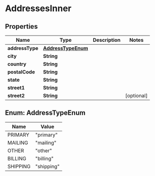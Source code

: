 # AddressesInner

## Properties
Name | Type | Description | Notes
------------ | ------------- | ------------- | -------------
**addressType** | [**AddressTypeEnum**](#AddressTypeEnum) |  | 
**city** | **String** |  | 
**country** | **String** |  | 
**postalCode** | **String** |  | 
**state** | **String** |  | 
**street1** | **String** |  | 
**street2** | **String** |  |  [optional]

<a name="AddressTypeEnum"></a>
## Enum: AddressTypeEnum
Name | Value
---- | -----
PRIMARY | &quot;primary&quot;
MAILING | &quot;mailing&quot;
OTHER | &quot;other&quot;
BILLING | &quot;billing&quot;
SHIPPING | &quot;shipping&quot;
